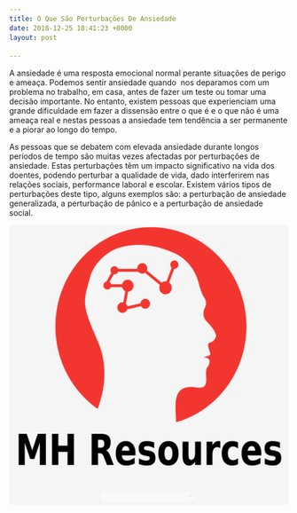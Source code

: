 ```yaml
---
title: O Que São Perturbações De Ansiedade
date: 2018-12-25 18:41:23 +0000
layout: post

---
```

A ansiedade é uma resposta emocional normal perante situações de perigo e ameaça. Podemos sentir ansiedade quando  nos deparamos com um problema no trabalho, em casa, antes de fazer um teste ou tomar uma decisão importante. No entanto, existem pessoas que experienciam uma grande dificuldade em fazer a dissensão entre o que é e o que não é uma ameaça real e nestas pessoas a ansiedade tem tendência a ser permanente e a piorar ao longo do tempo.

As pessoas que se debatem com elevada ansiedade durante longos períodos de tempo são muitas vezes afectadas por perturbações de ansiedade. Estas perturbações têm um impacto significativo na vida dos doentes, podendo perturbar a qualidade de vida, dado interferirem nas relações sociais, performance laboral e escolar. Existem vários tipos de perturbações deste tipo, alguns exemplos são: a perturbação de ansiedade generalizada, a perturbação de pânico e a perturbação de ansiedade social.

![](/uploads/2018/12/11/1.png)